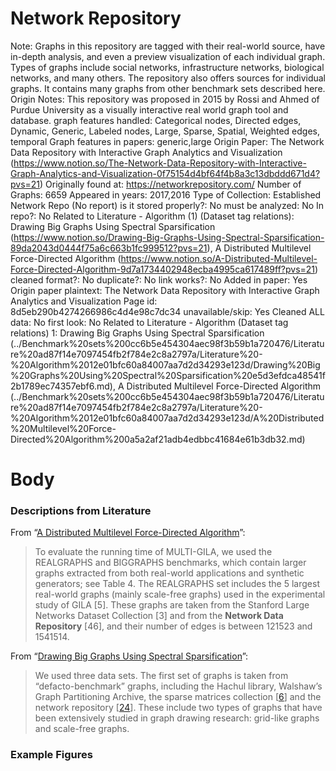 # Network Repository

Note: Graphs in this repository are tagged with their real-world source, have in-depth analysis, and even a preview visualization of each individual graph. Types of graphs include social networks, infrastructure networks, biological networks, and many others. The repository also offers sources for individual graphs. It contains many graphs from other benchmark sets described here.
Origin Notes: This repository was proposed in 2015 by Rossi and Ahmed of Purdue University as a visually interactive real world graph tool and database.
graph features handled: Categorical nodes, Directed edges, Dynamic, Generic, Labeled nodes, Large, Sparse, Spatial, Weighted edges, temporal
Graph features in papers: generic,large
Origin Paper: The Network Data Repository with Interactive Graph Analytics and Visualization (https://www.notion.so/The-Network-Data-Repository-with-Interactive-Graph-Analytics-and-Visualization-0f75154d4bf64f4b8a3c13dbddd671d4?pvs=21)
Originally found at: https://networkrepository.com/
Number of Graphs: 6659
Appeared in years: 2017,2016
Type of Collection: Established Network Repo (No report)
is it stored properly?: No
must be analyzed: No
In repo?: No
Related to Literature - Algorithm (1) (Dataset tag relations): Drawing Big Graphs Using Spectral
Sparsification (https://www.notion.so/Drawing-Big-Graphs-Using-Spectral-Sparsification-89da2043d0444f75a6c663b1fc999512?pvs=21), A Distributed Multilevel Force-Directed Algorithm (https://www.notion.so/A-Distributed-Multilevel-Force-Directed-Algorithm-9d7a1734402948ecba4995ca617489ff?pvs=21)
cleaned format?: No
duplicate?: No
link works?: No
Added in paper: Yes
Origin paper plaintext: The Network Data Repository with Interactive Graph Analytics and Visualization
Page id: 8d5eb290b4274266986c4d4e98c7dc34
unavailable/skip: Yes
Cleaned ALL data: No
first look: No
Related to Literature - Algorithm (Dataset tag relations) 1: Drawing Big Graphs Using Spectral
Sparsification (../Benchmark%20sets%200cc6b5e454304aec98f3b59b1a720476/Literature%20ad87f14e7097454fb2f784e2c8a2797a/Literature%20-%20Algorithm%2012e01bfc60a84007aa7d2d34293e123d/Drawing%20Big%20Graphs%20Using%20Spectral%20Sparsification%20e5d3efdca48541f2b1789ec74357ebf6.md), A Distributed Multilevel Force-Directed Algorithm (../Benchmark%20sets%200cc6b5e454304aec98f3b59b1a720476/Literature%20ad87f14e7097454fb2f784e2c8a2797a/Literature%20-%20Algorithm%2012e01bfc60a84007aa7d2d34293e123d/A%20Distributed%20Multilevel%20Force-Directed%20Algorithm%200a5a2af21adb4edbbc41684e61b3db32.md)

# Body

### Descriptions from Literature

From “[A Distributed Multilevel Force-Directed Algorithm](https://doi.org/10.1109/TPDS.2018.2869805)”:

> To evaluate the running time of MULTI-GILA, we used the REALGRAPHS and BIGGRAPHS benchmarks, which contain larger graphs extracted from both real-world applications and synthetic generators; see Table 4. The REALGRAPHS set includes the 5 largest real-world graphs (mainly scale-free graphs) used in the experimental study of GILA [5]. These graphs are taken from the Stanford Large Networks Dataset Collection [3] and from the **Network Data Repository** [46], and their number of edges is between 121523 and 1541514.
> 

From “[Drawing Big Graphs Using Spectral Sparsification](https://link.springer.com/chapter/10.1007/978-3-319-73915-1_22)”:

> We used three data sets. The first set of graphs is taken from “defacto-benchmark” graphs, including the Hachul library, Walshaw’s Graph Partitioning Archive, the sparse matrices collection [[6](https://link.springer.com/chapter/10.1007/978-3-319-73915-1_22#ref-CR6)] and the network repository [[24](https://link.springer.com/chapter/10.1007/978-3-319-73915-1_22#ref-CR24)]. These include two types of graphs that have been extensively studied in graph drawing research: grid-like graphs and scale-free graphs.
> 

### Example Figures